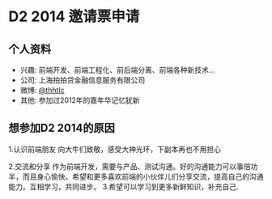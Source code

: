 # D2 2014 邀请票申请

## 个人资料

- 兴趣: 前端开发、前端工程化、前后端分离、前端各种新技术...
- 公司: 上海拍拍贷金融信息服务有限公司
- 微博: [@thhtlc](http://weibo.com/thhtlc)
- 其他: 参加过2012年的嘉年华记忆犹新


## 想参加D2 2014的原因

1.认识前端朋友
    向大牛们致敬，感受大神光环，下副本再也不用担心

2.交流和分享
    作为前端开发，需要与产品、测试沟通。好的沟通能力可以事倍功半，而且身心愉快。希望和更多喜欢前端的小伙伴儿们分享交流，提高自己的沟通能力。互相学习，共同进步。
3.希望可以学习到更多新鲜知识，补充自己.    
